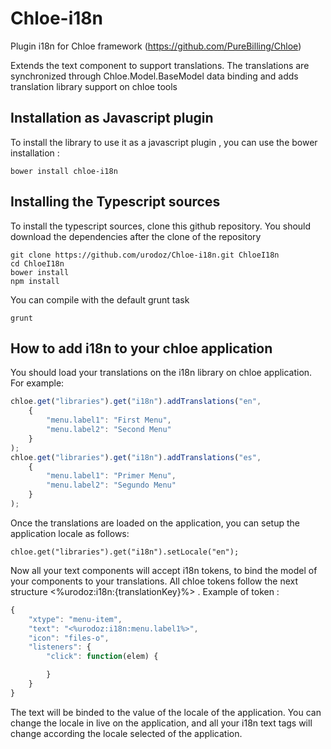 Chloe-i18n
==========

Plugin i18n for Chloe framework (https://github.com/PureBilling/Chloe)

Extends the text component to support translations. The translations are synchronized through Chloe.Model.BaseModel data binding and adds translation library support on chloe tools

Installation as Javascript plugin
---------------------------------

To install the library to use it as a javascript plugin , you can use the bower installation :

```
bower install chloe-i18n
```

Installing the Typescript sources
---------------------------------

To install the typescript sources, clone this github repository. You should download the dependencies after
the clone of the repository

```
git clone https://github.com/urodoz/Chloe-i18n.git ChloeI18n
cd ChloeI18n
bower install
npm install
```

You can compile with the default grunt task

```
grunt
```

How to add i18n to your chloe application
-----------------------------------------

You should load your translations on the i18n library on chloe application. For example:

```js
chloe.get("libraries").get("i18n").addTranslations("en",
    {
        "menu.label1": "First Menu",
        "menu.label2": "Second Menu"
    }
);
chloe.get("libraries").get("i18n").addTranslations("es",
    {
        "menu.label1": "Primer Menu",
        "menu.label2": "Segundo Menu"
    }
);
```

Once the translations are loaded on the application, you can setup the application locale as follows:

```
chloe.get("libraries").get("i18n").setLocale("en");
```

Now all your text components will accept i18n tokens, to bind the model of your components to your
translations. All chloe tokens follow the next structure <%urodoz:i18n:{translationKey}%> . Example of token :

```js
{
    "xtype": "menu-item",
    "text": "<%urodoz:i18n:menu.label1%>",
    "icon": "files-o",
    "listeners": {
        "click": function(elem) {

        }
    }
}
```

The text will be binded to the value of the locale of the application. You can change the locale in live
on the application, and all your i18n text tags will change according the locale selected of the application.
